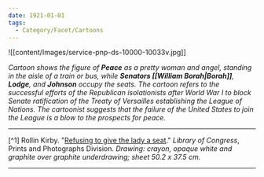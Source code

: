 ```yaml
---
date: 1921-01-01
tags:
  - Category/Facet/Cartoons
---
```

![[content/Images/service-pnp-ds-10000-10033v.jpg]]

*Cartoon shows the figure of **Peace** as a pretty woman and angel, standing in the aisle of a train or bus, while **Senators [[William Borah|Borah]]**, **Lodge**, and **Johnson** occupy the seats. The cartoon refers to the successful efforts of the Republican isolationists after World War I to block Senate ratification of the Treaty of Versailles establishing the League of Nations. The cartoonist suggests that the failure of the United States to join the League is a blow to the prospects for peace.*

---

[^1] Rollin Kirby. "[Refusing to give the lady a seat](https://www.loc.gov/resource/ds.10033/)." *Library of Congress*, Prints and Photographs Division. *Drawing: crayon, opaque white and graphite over graphite underdrawing; sheet 50.2 x 37.5 cm.*

---
